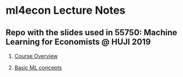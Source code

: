 # ml4econ Lecture Notes
## Repo with the slides used in 55750: Machine Learning for Economists @ HUJI 2019

1. [Course Overview](https://raw.githack.com/huji-ml4econ/notes-spring2019/master/01-overview/01-overview.html)  

2. [Basic ML concepts](https://raw.githack.com/huji-ml4econ/notes-spring2019/master/02-basic-ml-concepts/02-basic-ml-concepts.html)
